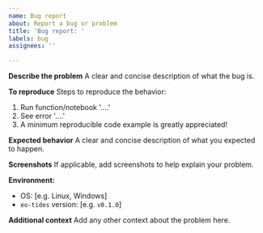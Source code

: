 ```yaml
---
name: Bug report
about: Report a bug or problem
title: 'Bug report: '
labels: bug
assignees: ''

---
```


**Describe the problem**
A clear and concise description of what the bug is.

**To reproduce**
Steps to reproduce the behavior:
1. Run function/notebook '....'
2. See error '....'
3. A minimum reproducible code example is greatly appreciated!

**Expected behavior**
A clear and concise description of what you expected to happen.

**Screenshots**
If applicable, add screenshots to help explain your problem.

**Environment:**
 - OS: [e.g. Linux, Windows]
 - `eo-tides` version: [e.g. `v0.1.0`]

**Additional context**
Add any other context about the problem here.
